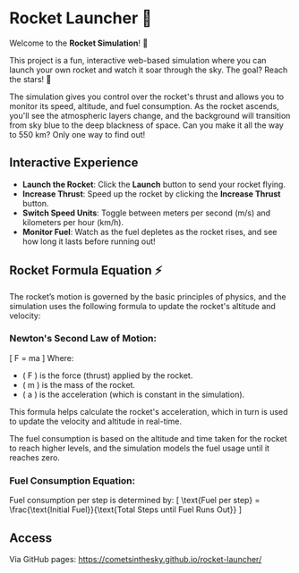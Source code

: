 # Rocket Launcher 🚀

Welcome to the **Rocket Simulation**! 🚀

This project is a fun, interactive web-based simulation where you can launch your own rocket and watch it soar through the sky. The goal? Reach the stars! 🌟

The simulation gives you control over the rocket's thrust and allows you to monitor its speed, altitude, and fuel consumption. As the rocket ascends, you'll see the atmospheric layers change, and the background will transition from sky blue to the deep blackness of space. Can you make it all the way to 550 km? Only one way to find out!

## Interactive Experience

- **Launch the Rocket**: Click the **Launch** button to send your rocket flying.
- **Increase Thrust**: Speed up the rocket by clicking the **Increase Thrust** button.
- **Switch Speed Units**: Toggle between meters per second (m/s) and kilometers per hour (km/h).
- **Monitor Fuel**: Watch as the fuel depletes as the rocket rises, and see how long it lasts before running out!

## Rocket Formula Equation ⚡

The rocket’s motion is governed by the basic principles of physics, and the simulation uses the following formula to update the rocket's altitude and velocity:

### Newton's Second Law of Motion:
\[
F = ma
\]
Where:
- \( F \) is the force (thrust) applied by the rocket.
- \( m \) is the mass of the rocket.
- \( a \) is the acceleration (which is constant in the simulation).

This formula helps calculate the rocket's acceleration, which in turn is used to update the velocity and altitude in real-time.

The fuel consumption is based on the altitude and time taken for the rocket to reach higher levels, and the simulation models the fuel usage until it reaches zero.

### Fuel Consumption Equation:
Fuel consumption per step is determined by:
\[
\text{Fuel per step} = \frac{\text{Initial Fuel}}{\text{Total Steps until Fuel Runs Out}}
\]

## Access
Via GitHub pages: https://cometsinthesky.github.io/rocket-launcher/
